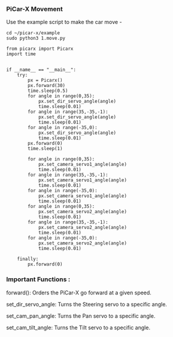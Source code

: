 ### PiCar-X Movement

Use the example script to make the car move - 

````
cd ~/picar-x/example
sudo python3 1.move.py
````


````
from picarx import Picarx
import time


if __name__ == "__main__":
    try:
        px = Picarx()
        px.forward(30)
        time.sleep(0.5)
        for angle in range(0,35):
            px.set_dir_servo_angle(angle)
            time.sleep(0.01)
        for angle in range(35,-35,-1):
            px.set_dir_servo_angle(angle)
            time.sleep(0.01)
        for angle in range(-35,0):
            px.set_dir_servo_angle(angle)
            time.sleep(0.01)
        px.forward(0)
        time.sleep(1)

        for angle in range(0,35):
            px.set_camera_servo1_angle(angle)
            time.sleep(0.01)
        for angle in range(35,-35,-1):
            px.set_camera_servo1_angle(angle)
            time.sleep(0.01)
        for angle in range(-35,0):
            px.set_camera_servo1_angle(angle)
            time.sleep(0.01)
        for angle in range(0,35):
            px.set_camera_servo2_angle(angle)
            time.sleep(0.01)
        for angle in range(35,-35,-1):
            px.set_camera_servo2_angle(angle)
            time.sleep(0.01)
        for angle in range(-35,0):
            px.set_camera_servo2_angle(angle)
            time.sleep(0.01)

    finally:
        px.forward(0)
````


### Important Functions :

forward(): Orders the PiCar-X go forward at a given speed.

set_dir_servo_angle: Turns the Steering servo to a specific angle.

set_cam_pan_angle: Turns the Pan servo to a specific angle.

set_cam_tilt_angle: Turns the Tilt servo to a specific angle.
